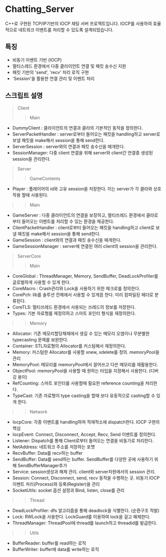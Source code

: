 # Chatting_Server
C++로 구현된 TCP/IP기반의 IOCP 채팅 서버 프로젝트입니다.
IOCP를 사용하여 효율적으로 네트워크 이벤트를 처리할 수 있도록 설계되었습니다.

## 특징
- 비동기 이벤트 기반 (IOCP)
- 멀티스레드 환경에서 다중 클라이언트 연결 및 패킷 송수신 지원
- 패킷 기반의 'send', 'recv' 처리 로직 구현
- 'Session'을 활용한 연결 관리 및 이벤트 처리

## 스크립트 설명

> Client
> > Main
- DummyClient : 클라이언트의 연결과 클라의 기본적인 동작을 정의한다.
- ServerPacketHandler : server로부터 들어오는 패킷을 handling하고 server로 보낼 패킷을 make해서 session을 통해 send한다.
- ServerSession : server와의 연결과 패킷 송수신을 매개한다. 
- SessionManager: 다중 client 연결을 위해 server와 client간 연결중 생성된 session을 관리한다.

> Server
> > GameContents
- Player : 플레이어의 id와 고유 session을 저장한다. 이는 server가 각 클라와 상호작용 할때 사용된다.

> > Main
- GameServer : 다중 클라이언트의 연결을 보장하고, 멀티쓰레드 환경에서 클라로부터 들어오는 이벤트를 처리할 수 있는 환경을 제공한다.
- ClientPacketHandler : client로부터 들어오는 패킷을 handling하고 client로 보낼 패킷을 make해서 session을 통해 send한다.
- GameSession : client와의 연결과 패킷 송수신을 매개한다.
- GameSessionManager : server에 연결된 여러 client의 session을 관리한다.

> ServerCore
> > Main
- CoreGlobal : ThreadManager, Memory, SendBuffer, DeadLockProfiler를 글로벌하게 사용할 수 있게 한다.
- CoreMacro : Crash관리와 Lock을 사용하기 위한 메크로를 정의한다. 
- CorePch: lib를 솔루션 전체에서 사용할 수 있게끔 한다. 미리 컴파일된 헤더로 분류된다.
- CoreTLS: 멀티쓰레드 환경에서 사용되는 쓰레드의 정보를 저장한다.
- Types: 기본 자료형를 재정의하고 스마트 포인터 형식을 재정의한다.

> > Memory 
- Allocator: 기존 메모리할당채제에서 생길 수 있는 메모리 오염이나 무분별한 typecasting 문제를 보완한다. 
- Container: STL자료형의 Allocator를 커스텀해서 재정의한다.
- Memory: 커스텀한 Allocator를 사용할 xnew, xdelete를 정의. memoryPool을 관리
- MemoryPool: 메모리를 memoryPool에서 끌어쓰고 다쓴 메모리를 재활용한다.
- ObjectPool: memoryPool을 사용할 때 원하는 타입을 지정해서 사용한다. (디버깅 용이)
- RefCounting: 스마트 포인터를 사용할때 필요한 reference counting을 처리한다.
- TypeCast: 기존 자료형이 type casting을 할때 보다 유동적으로 casting할 수 있게 한다.

> > Network
- IocpCore: 각종 이벤트를 handling하여 적재적소에 dispatch한다. IOCP 구현의 핵심
- IocpEvent: Connect, Disconnect, Accept, Recv, Send 이벤트를 정의한다.
- Listener: Dispatch를 통해 Client로부터 들어오는 연결을 비동기로 처리한다.
- NetAddress: 네트워크 주소를 저장하는 포멧
- RecvBuffer: Data를 recv하는 buffer
- SendBuffer: Data를 send하는 buffer. SendBuffer를 다양한 곳에 사용하기 위해 SendBufferManager추가
- Service: session생성과 해제 관리. client와 server차원에서의 session 관리.
- Session: Connect, Disconnect, send, recv 동작을 수행하는 곳. 비동기 IOCP이벤트 처리(Process)와 등록(Register)을 관리
- SocketUtils: socket 옵션 설정과 Bind, listen, close를 관리 

> > Thread
- DeadLockProfiler: dfs 알고리즘을 통해 deadlock을 식별한다. (순환구조 적발)
- Lock: RWLock을 사용한다. LockGuard를 이용하여 lock을 걸고 해제한다.
- ThreadManager: ThreadPool에 thread를 launch하고 threadid를 발급한다.

> > Utils
- BufferReader: buffer를 read하는 로직
- BufferWriter: buffer에 data를 write하는 로직
